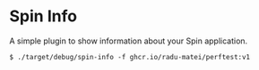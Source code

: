 # Spin Info

A simple plugin to show information about your Spin application.

```console
$ ./target/debug/spin-info -f ghcr.io/radu-matei/perftest:v1
```

